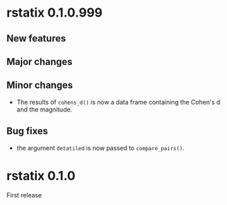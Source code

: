 # rstatix 0.1.0.999
   
   
## New features


## Major changes
   
   
## Minor changes
   
- The results of `cohens_d()` is now a data frame containing the Cohen's d and the magnitude.

## Bug fixes
  
- the argument `detatiled` is now passed to `compare_pairs()`.

# rstatix 0.1.0

First release
